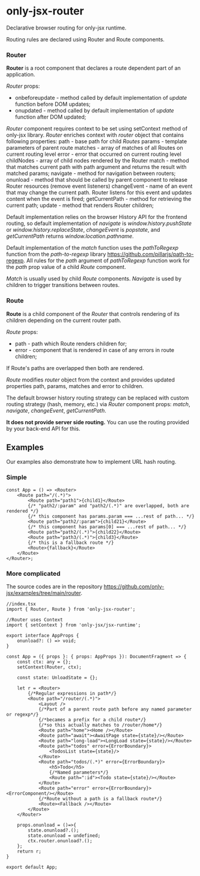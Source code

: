 # only-jsx-router
Declarative browser routing for only-jsx runtime.

Routing rules are declared using Router and Route components.

### Router
**Router** is a root component that declares a route dependent part of an application.

*Router* props:
- onbeforeupdate - method called by default implementation of *update* function before DOM updates;
- onupdated - method called by default implementation of *update* function after DOM updated;

*Router* component requires context to be set using setContext method of only-jsx library.
*Router* enriches context with *router* object that contains following properties:
path - base path for child *Routes*
params - template parameters of parent route
matches - array of matches of all Routes on current routing level
error - error that occurred on current routing level
childNodes - array of child nodes rendered by the Router
match - method that matches current path with path argument and returns the result with matched params;
navigate - method for navigation between routers;
onunload - method that should be called by parent component to release Router resources (remove event listeners)
changeEvent - name of an event that may change the current path. Router listens for this event and updates content when the event is fired;
getCurrentPath - method for retrieving the current path;
update - method that renders Router children;

Default implementation relies on the browser History API for the frontend routing, so 
default implementation of *navigate* is *window.history.pushState* or *window.history.replaceState*,
*changeEvent* is  *popstate*, and *getCurrentPath* returns *window.location.pathname*.

Default implementation of the *match* function uses the *pathToRegexp* function from the *path-to-regexp* library https://github.com/pillarjs/path-to-regexp. All rules for the *path* argument of *pathToRegexp* function work for the *path* prop value of a child *Route* component.

*Match* is usually used by child *Route* components. *Navigate* is used by children to trigger transitions between routes.

### Route
**Route** is a child component of the *Router* that controls rendering of its children depending on the current router path.

*Route* props:
- path - path which Route renders children for;
- error - component that is rendered in case of any errors in route children;

If Route's paths are overlapped then both are rendered.

*Route* modifies *router* object from the context and provides updated properties path, params, matches and error
to children.

The default browser history routing strategy can be replaced with custom routing strategy (hash, memory, etc.) via *Router* component props: *match*, *navigate*, *changeEvent*, *getCurrentPath*.

**It does not provide server side routing.** You can use the routing provided by your back-end API for this.

## Examples
Our examples also demonstrate how to implement URL hash routing.

### Simple
```tsx
const App = () => <Router>
    <Route path="/(.*)">
        <Route path="path1">{child1}</Route>
        {/* "path2/:param" and "path2/(.*)" are overlapped, both are rendered */}
        {/* this component has params.param === ...rest of path... */}
        <Route path="path2/:param">{child21}</Route>
        {/* this component has params[0] === ...rest of path... */}
        <Route path="path2/(.*)">{child22}</Route>
        <Route path="path3/(.*)">{child3}</Route>
        {/* this is a fallback route */}
        <Route>{fallback}</Route>
    </Route>
</Router>;
```
### More complicated
The source codes are in the repository https://github.com/only-jsx/examples/tree/main/router.

```tsx
//index.tsx
import { Router, Route } from 'only-jsx-router';

//Router uses Context
import { setContext } from 'only-jsx/jsx-runtime';

export interface AppProps {
    onunload?: () => void;
}

const App = ({ props }: { props: AppProps }): DocumentFragment => {
    const ctx: any = {};
    setContext(Router, ctx);

    const state: UnloadState = {};

    let r = <Router>
        {/*Regular expressions in path*/}
        <Route path="/router/(.*)">
            <Layout />
            {/*Part of a parent route path before any named parameter or regexp*/}
            {/*becames a prefix for a child route*/}
            {/*so this actually matches to /router/home*/}
            <Route path="home"><Home /></Route>
            <Route path="await"><AwaitPage state={state}/></Route>
            <Route path="long-load"><LongLoad state={state}/></Route>
            <Route path="todos" error={ErrorBoundary}>
                <TodosList state={state}/>
            </Route>
            <Route path="todos/(.*)" error={ErrorBoundary}>
                <h5>Todo</h5>
                {/*Named parameters*/}
                <Route path=":id"><Todo state={state}/></Route>
            </Route>
            <Route path="error" error={ErrorBoundary}><ErrorComponent/></Route>
            {/*Route without a path is a fallback route*/}
            <Route><Fallback /></Route>
        </Route>
    </Router>

    props.onunload = ()=>{
        state.onunload?.();
        state.onunload = undefined;
        ctx.router.onunload?.();
    };
    return r;
}

export default App;
```
